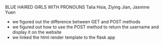 BLUE HAIRED GIRLS WITH PRONOUNS
Talia Hsia, Ziying Jian, Jasmine Yuen

- we figured out the difference between GET and POST methods
- we figured out how to use the POST method to return the username and display it on the website
- we linked the html render template to the flask app
